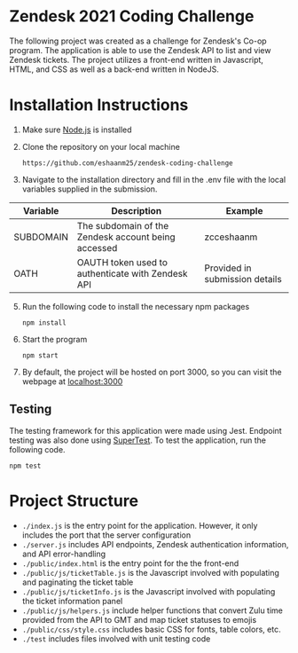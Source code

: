 # Zendesk 2021 Coding Challenge 


The following project was created as a challenge for Zendesk's Co-op program. The application is able to use the Zendesk API to list and view Zendesk tickets. The project utilizes a front-end written in Javascript, HTML, and CSS as well as a back-end written in NodeJS.
# Installation Instructions

1. Make sure [Node.js](https://nodejs.org/en/) is installed
2.  Clone the repository on your local machine

	    https://github.com/eshaanm25/zendesk-coding-challenge
3. Navigate to the installation directory and fill in the .env file with the local variables supplied in the submission.

|       Variable         |Description                          |Example                         |
|----------------|-------------------------------|-----------------------------|
|SUBDOMAIN|The subdomain of the Zendesk account being accessed            |zcceshaanm           |
|OATH          | OAUTH token used to authenticate with Zendesk API            |Provided in submission details            


5. Run the following code to install the necessary npm packages

	   npm install

6. Start the program

	   npm start

8. By default, the project will be hosted on port 3000, so you can visit the webpage at [localhost:3000](http://localhost:3000)

## Testing

The testing framework for this application were made using Jest. Endpoint testing was also done using [SuperTest](https://www.npmjs.com/package/supertest). To test the application, run the following code. 

    npm test

# Project Structure
- `./index.js` is the entry point for the application. However, it only includes the port that the server configuration
- `./server.js` includes API endpoints, Zendesk authentication information, and API error-handling
- `./public/index.html` is the entry point for the the front-end
- `./public/js/ticketTable.js` is the Javascript involved with populating and paginating the ticket table
-  `./public/js/ticketInfo.js` is the Javascript involved with populating the ticket information panel
- `./public/js/helpers.js` include helper functions that convert Zulu time provided from the API to GMT and map ticket statuses to emojis
- `./public/css/style.css` includes basic CSS for fonts, table colors, etc.
- `./test` includes files involved with unit testing code
